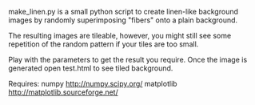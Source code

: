 make_linen.py is a small python script to create linen-like background images by randomly superimposing "fibers" onto a plain background.

The resulting images are tileable, however, you might still see some repetition of the random pattern if your tiles are too small.

Play with the parameters to get the result you require. Once the image is generated open test.html to see tiled background.

Requires:
	numpy http://numpy.scipy.org/
	matplotlib http://matplotlib.sourceforge.net/
